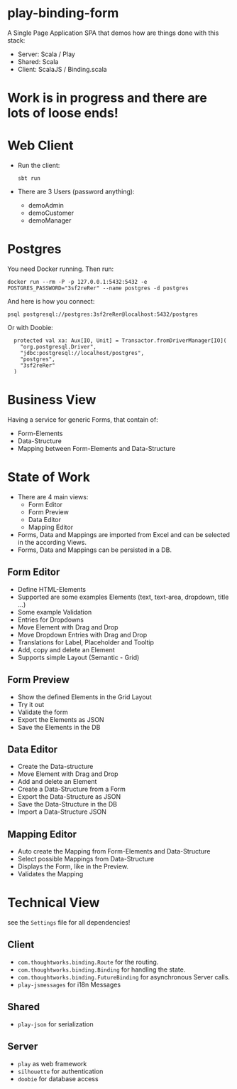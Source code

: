 # play-binding-form

A Single Page Application SPA that demos how are things done with this stack:
* Server: Scala / Play
* Shared: Scala
* Client: ScalaJS / Binding.scala

# Work is in progress and there are lots of loose ends!

# Web Client
* Run the client:

  `sbt run`
* There are 3 Users (password anything):
  * demoAdmin
  * demoCustomer
  * demoManager  
# Postgres
You need Docker running. Then run:

    docker run --rm -P -p 127.0.0.1:5432:5432 -e POSTGRES_PASSWORD="3sf2reRer" --name postgres -d postgres
 
And here is how you connect:   
    
    psql postgresql://postgres:3sf2reRer@localhost:5432/postgres

Or with Doobie:
    
      protected val xa: Aux[IO, Unit] = Transactor.fromDriverManager[IO](
        "org.postgresql.Driver",
        "jdbc:postgresql://localhost/postgres",
        "postgres",
        "3sf2reRer"
      )
    
# Business View
Having a service for generic Forms, that contain of:
* Form-Elements
* Data-Structure
* Mapping between Form-Elements and Data-Structure  

# State of Work
* There are 4 main views:
  * Form Editor
  * Form Preview
  * Data Editor
  * Mapping Editor
* Forms, Data and Mappings are imported from Excel and can be selected in the according Views.
* Forms, Data and Mappings can be persisted in a DB.
  
## Form Editor
* Define HTML-Elements
* Supported are some examples Elements (text, text-area, dropdown, title ...)
* Some example Validation
* Entries for Dropdowns
* Move Element with Drag and Drop
* Move Dropdown Entries with Drag and Drop
* Translations for Label, Placeholder and Tooltip
* Add, copy and delete an Element
* Supports simple Layout (Semantic - Grid)

## Form Preview
* Show the defined Elements in the Grid Layout
* Try it out
* Validate the form
* Export the Elements as JSON
* Save the Elements in the DB

## Data Editor
* Create the Data-structure
* Move Element with Drag and Drop
* Add and delete an Element
* Create a Data-Structure from a Form
* Export the Data-Structure as JSON
* Save the Data-Structure in the DB
* Import a Data-Structure JSON

## Mapping Editor
* Auto create the Mapping from Form-Elements and Data-Structure
* Select possible Mappings from Data-Structure
* Displays the Form, like in the Preview.
* Validates the Mapping

# Technical View
see the `Settings` file for all dependencies!
## Client
* `com.thoughtworks.binding.Route` for the routing.
* `com.thoughtworks.binding.Binding` for handling the state.
* `com.thoughtworks.binding.FutureBinding` for asynchronous Server calls.
* `play-jsmessages` for i18n Messages

## Shared
* `play-json` for serialization

## Server
* `play` as web framework
* `silhouette` for authentication
* `doobie` for database access
